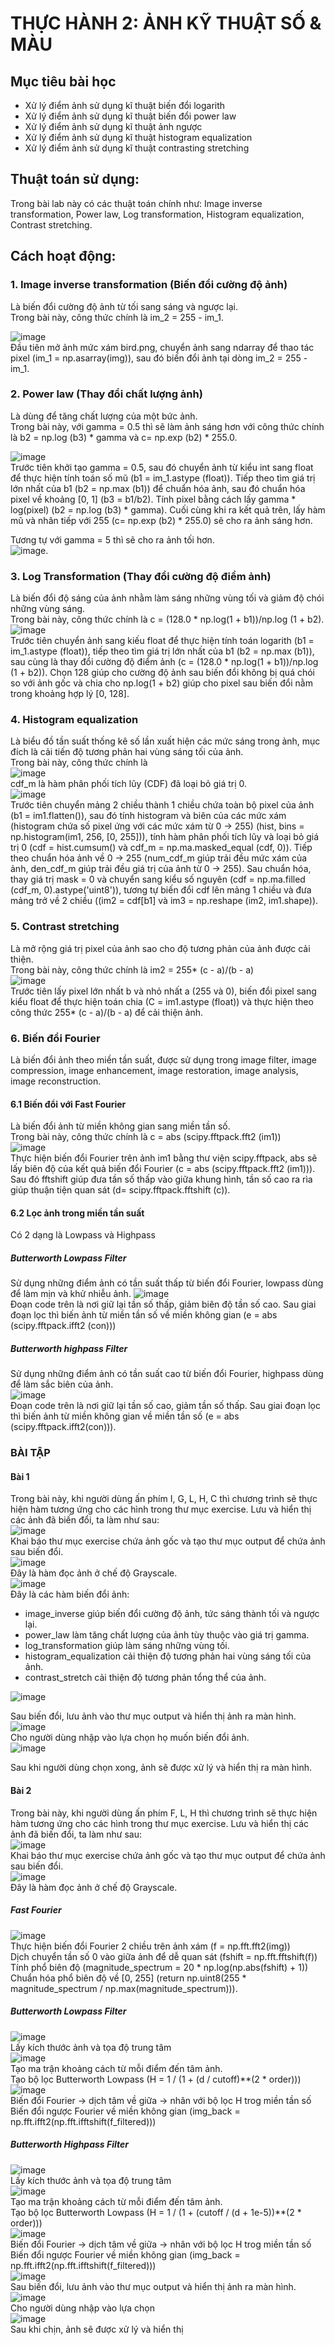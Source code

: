 # THỰC HÀNH 2:  ẢNH KỸ THUẬT SỐ & MÀU  

## Mục tiêu bài học  
- Xử lý điểm ảnh sử dụng kĩ thuật biến đổi logarith
- Xử lý điểm ảnh sử dụng kĩ thuật biến đổi power law
- Xử lý điểm ảnh sử dụng kĩ thuật ảnh ngược
- Xử lý điểm ảnh sử dụng kĩ thuật histogram equalization
- Xử lý điểm ảnh sử dụng kĩ thuật contrasting stretching

## Thuật toán sử dụng:  
Trong bài lab này có các thuật toán chính như: Image inverse transformation, Power law, Log transformation, Histogram equalization, Contrast stretching.  

## Cách hoạt động:  
### 1. Image inverse transformation (Biến đổi cường độ ảnh)
Là biến đổi cường độ ảnh từ tối sang sáng và ngược lại.  
Trong bài này, công thức chính là im_2 = 255 - im_1. 
  
![image](https://github.com/user-attachments/assets/5e53daab-6b45-4375-9f08-d0035709af36)  
Đầu tiên mở ảnh mức xám bird.png, chuyển ảnh sang ndarray để thao tác pixel (im_1 = np.asarray(img)), sau đó biến đổi ảnh tại dòng im_2 = 255 - im_1.  

### 2. Power law (Thay đổi chất lượng ảnh)
Là dùng để tăng chất lượng của một bức ảnh.  
Trong bài này, với gamma = 0.5 thì sẽ làm ảnh sáng hơn với công thức chính là b2 = np.log (b3) * gamma và c= np.exp (b2) * 255.0. 

![image](https://github.com/user-attachments/assets/d839ccf8-96aa-4f5c-8659-cfed5bd5c609)  
Trước tiên khởi tạo gamma = 0.5, sau đó chuyển ảnh từ kiểu int sang float để thực hiện tính toán số mũ (b1 = im_1.astype (float)). Tiếp theo tìm giá trị lớn nhất của b1 (b2 = np.max (b1)) để chuẩn hóa ảnh, sau đó chuẩn hóa pixel về khoảng [0, 1] (b3 = b1/b2). Tính pixel bằng cách lấy gamma * log(pixel) (b2 = np.log (b3) * gamma). Cuối cùng khi ra kết quả trên, lấy hàm mũ và nhân tiếp với 255 (c= np.exp (b2) * 255.0) sẽ cho ra ảnh sáng hơn.  

Tương tự với gamma = 5 thì sẽ cho ra ảnh tối hơn.  
![image](https://github.com/user-attachments/assets/0fe907e2-01a9-4887-a223-53154f1f1eeb).  

### 3. Log Transformation (Thay đổi cường độ điểm ảnh)  
Là biến đổi độ sáng của ảnh nhằm làm sáng những vùng tối và giảm độ chói những vùng sáng.  
Trong bài này, công thức chính là c = (128.0 * np.log(1 + b1))/np.log (1 + b2).  
![image](https://github.com/user-attachments/assets/014e5521-365f-49c8-9988-9bc373829b6b)  
Trước tiên chuyển ảnh sang kiếu float để thực hiện tính toán logarith (b1 = im_1.astype (float)), tiếp theo tìm giá trị lớn nhất của b1 (b2 = np.max (b1)), sau cùng là thay đổi cường độ điểm ảnh (c = (128.0 * np.log(1 + b1))/np.log (1 + b2)). Chọn 128 giúp cho cường độ ảnh sau biến đổi không bị quá chói so với ảnh gốc và chia cho np.log(1 + b2) giúp cho pixel sau biến đổi nằm trong khoảng hợp lý [0, 128].  

### 4. Histogram equalization  
Là biểu đồ tần suất thống kê số lần xuất hiện các mức sáng trong ảnh, mục đích là cải tiến độ tương phản hai vùng sáng tối của ảnh.  
Trong bài này, công thức chính là  
![image](https://github.com/user-attachments/assets/de9d2792-3cbd-4c1b-a869-8ef5644b06ce)  
cdf_m là hàm phân phối tích lũy (CDF) đã loại bỏ giá trị 0.  
![image](https://github.com/user-attachments/assets/d0ebfaac-a911-43e4-901e-8b89f169fe0f)  
Trước tiên chuyển mảng 2 chiều thành 1 chiều chứa toàn bộ pixel của ảnh (b1 = im1.flatten()), sau đó tính histogram và biên của các mức xám (histogram chứa số pixel ứng với các mức xám từ 0 -> 255) (hist, bins = np.histogram(im1, 256, [0, 255])), tính hàm phân phối tích lũy và loại bỏ giá trị 0 (cdf = hist.cumsum() và cdf_m = np.ma.masked_equal (cdf, 0)). Tiếp theo chuẩn hóa ảnh về 0 -> 255 (num_cdf_m giúp trải đều mức xám của ảnh, den_cdf_m giúp trải đều giá trị của ảnh từ 0 -> 255). Sau chuẩn hóa, thay giá trị mask = 0 và chuyển sang kiểu số nguyên (cdf = np.ma.filled (cdf_m, 0).astype('uint8')), tương tự biến đổi cdf lên mảng 1 chiều và đưa mảng trở về 2 chiều ((im2 = cdf[b1] và im3 = np.reshape (im2, im1.shape)).  

### 5. Contrast stretching  
Là mở rộng giá trị pixel của ảnh sao cho độ tương phản của ảnh được cải thiện.  
Trong bài này, công thức chính là im2 = 255* (c - a)/(b - a)  
![image](https://github.com/user-attachments/assets/0a8d38fd-4d75-4498-8754-a48b786777ef)  
Trước tiên lấy pixel lớn nhất b và nhỏ nhất a (255 và 0), biến đổi pixel sang kiểu float để thực hiện toán chia (C = im1.astype (float)) và thực hiện theo công thức 255* (c - a)/(b - a) để cải thiện ảnh.  

### 6. Biến đổi Fourier  
Là biến đổi ảnh theo miền tần suất, được sử dụng trong image filter, image compression, image enhancement, image restoration, image analysis, image reconstruction.  
#### 6.1 Biến đổi với Fast Fourier  
Là biến đổi ảnh từ miền không gian sang miền tần số.  
Trong bài này, công thức chính là c = abs (scipy.fftpack.fft2 (im1))  
![image](https://github.com/user-attachments/assets/faede7ae-fc09-48d2-bd2d-1129f69c7c6a)  
Thực hiện biến đổi Fourier trên ảnh im1 bằng thư viện scipy.fftpack, abs sẽ lấy biên độ của kết quả biến đổi Fourier (c = abs (scipy.fftpack.fft2 (im1))). Sau đó fftshift giúp đưa tần số thấp vào giữa khung hình, tần số cao ra rìa giúp thuận tiện quan sát (d= scipy.fftpack.fftshift (c)).  
#### 6.2 Lọc ảnh trong miền tần suất  
Có 2 dạng là Lowpass và Highpass  
##### Butterworth Lowpass Filter  
Sử dụng những điểm ảnh có tần suất thấp từ biến đổi Fourier, lowpass dùng để làm mịn và khử nhiễu ảnh. 
![image](https://github.com/user-attachments/assets/b34b71cd-b686-48d4-83b5-481b9c4eea3d)  
Đoạn code trên là nơi giữ lại tần số thấp, giảm biên độ tần số cao. Sau giai đoạn lọc thì biến ảnh từ miền tần số về miền không gian (e = abs (scipy.fftpack.ifft2 (con)))  
##### Butterworth highpass Filter  
Sử dụng những điểm ảnh có tần suất cao từ biến đổi Fourier, highpass dùng để làm sắc biên của ảnh.  
![image](https://github.com/user-attachments/assets/00ee8567-4365-4b43-bfc5-c74d36ffad87)  
Đoạn code trên là nơi giữ lại tần số cao, giảm tần số thấp. Sau giai đoạn lọc thì biến ảnh từ miền không gian về miền tần số (e = abs (scipy.fftpack.ifft2(con))).  

### BÀI TẬP  
#### Bài 1  
Trong bài này, khi người dùng ấn phím I, G, L, H, C thì chương trình sẽ thực hiện hàm tương ứng cho các hình trong thư mục exercise. Lưu và hiển thị các ảnh đã biến đổi, ta làm như sau:  
![image](https://github.com/user-attachments/assets/ef97d5fd-5634-4fff-ab38-6ceffab5d5d0)  
Khai báo thư mục exercise chứa ảnh gốc và tạo thư mục output để chứa ảnh sau biến đổi.  
![image](https://github.com/user-attachments/assets/5f10f3f1-4f41-4273-84ee-315bbe052b67)  
Đây là hàm đọc ảnh ở chế độ Grayscale.  
![image](https://github.com/user-attachments/assets/71bf377d-b23f-416d-8131-50b20b681655)  
Đây là các hàm biến đổi ảnh:  
- image_inverse giúp biến đổi cường độ ảnh, tức sáng thành tối và ngược lại.
- power_law làm tăng chất lượng của ảnh tùy thuộc vào giá trị gamma.
- log_transformation giúp làm sáng những vùng tối.
- histogram_equalization cải thiện độ tương phản hai vùng sáng tối của ảnh.
- contrast_stretch cải thiện độ tương phản tổng thể của ảnh.

![image](https://github.com/user-attachments/assets/37dcd3b5-b5c2-4f22-9986-9e817231e197)

Sau biến đổi, lưu ảnh vào thư mục output và hiển thị ảnh ra màn hình.  
![image](https://github.com/user-attachments/assets/50344b01-2bd7-45ad-99a0-5f20e71a7017)  
Cho người dùng nhập vào lựa chọn họ muốn biến đổi ảnh.  
![image](https://github.com/user-attachments/assets/60297e26-6127-46ed-b1a1-b4700cd93f39)
  
Sau khi người dùng chọn xong, ảnh sẽ được xử lý và hiển thị ra màn hình.  

#### Bài 2  
Trong bài này, khi người dùng ấn phím F, L, H  thì chương trình sẽ thực hiện hàm tương ứng cho các hình trong thư mục exercise. Lưu và hiển thị các ảnh đã biến đổi, ta làm như sau:  
![image](https://github.com/user-attachments/assets/06d771eb-0773-4847-90cd-c365a12dcfe4)  
Khai báo thư mục exercise chứa ảnh gốc và tạo thư mục output để chứa ảnh sau biến đổi.  
![image](https://github.com/user-attachments/assets/409fc8ea-9537-4508-8434-711a07f960e2)  
Đây là hàm đọc ảnh ở chế độ Grayscale.  
##### Fast Fourier  
![image](https://github.com/user-attachments/assets/3ab72261-a6ac-40d2-b3ee-a735e5dcc883)  
Thực hiện biến đổi Fourier 2 chiều trên ảnh xám (f = np.fft.fft2(img))  
Dịch chuyển tần số 0 vào giữa ảnh để dễ quan sát (fshift = np.fft.fftshift(f))  
Tính phổ biên độ (magnitude_spectrum = 20 * np.log(np.abs(fshift) + 1))  
Chuẩn hóa phổ biên độ về [0, 255] (return np.uint8(255 * magnitude_spectrum / np.max(magnitude_spectrum))).  
##### Butterworth Lowpass Filter  
![image](https://github.com/user-attachments/assets/7713859e-a1dd-4394-9fed-bb9a9a58df4a)  
Lấy kích thước ảnh và tọa độ trung tâm  
![image](https://github.com/user-attachments/assets/4650c9f2-427a-45ea-84a7-0993b2c65ee5)  
Tạo ma trận khoảng cách từ mỗi điểm đến tâm ảnh.  
Tạo bộ lọc Butterworth Lowpass (H = 1 / (1 + (d / cutoff)**(2 * order)))  
![image](https://github.com/user-attachments/assets/53f89930-a3a1-4320-bfe6-c828bf3d9b7c)  
Biến đổi Fourier -> dịch tâm về giữa -> nhân với bộ lọc H trog miền tần số  
Biến đổi ngược Fourier về miền không gian (img_back = np.fft.ifft2(np.fft.ifftshift(f_filtered)))  
##### Butterworth Highpass Filter  
![image](https://github.com/user-attachments/assets/7713859e-a1dd-4394-9fed-bb9a9a58df4a)  
Lấy kích thước ảnh và tọa độ trung tâm  
![image](https://github.com/user-attachments/assets/4650c9f2-427a-45ea-84a7-0993b2c65ee5)  
Tạo ma trận khoảng cách từ mỗi điểm đến tâm ảnh.  
Tạo bộ lọc Butterworth Lowpass (H = 1 / (1 + (cutoff / (d + 1e-5))**(2 * order)))    
![image](https://github.com/user-attachments/assets/53f89930-a3a1-4320-bfe6-c828bf3d9b7c)  
Biến đổi Fourier -> dịch tâm về giữa -> nhân với bộ lọc H trog miền tần số  
Biến đổi ngược Fourier về miền không gian (img_back = np.fft.ifft2(np.fft.ifftshift(f_filtered)))  
![image](https://github.com/user-attachments/assets/627523e9-c745-4d7a-bfc8-a4b2a4efd9f5)  
Sau biến đổi, lưu ảnh vào thư mục output và hiển thị ảnh ra màn hình.  
![image](https://github.com/user-attachments/assets/b002597a-4b07-4aab-8812-9612c8d22ddc)  
Cho người dùng nhập vào lựa chọn  
![image](https://github.com/user-attachments/assets/5705e1b7-36f5-42de-9b0c-8f392dad48c3)  
Sau khi chịn, ảnh sẽ được xử lý và hiển thị  





















































 















  
 
  




